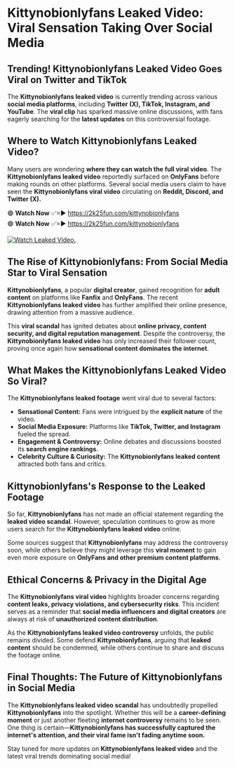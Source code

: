 # Kittynobionlyfans Leaked Video: Viral Sensation Taking Over Social Media

## **Trending! Kittynobionlyfans Leaked Video Goes Viral on Twitter and TikTok**
The **Kittynobionlyfans leaked video** is currently trending across various **social media platforms**, including **Twitter (X), TikTok, Instagram, and YouTube**. The **viral clip** has sparked massive online discussions, with fans eagerly searching for the **latest updates** on this controversial footage.

## **Where to Watch Kittynobionlyfans Leaked Video?**
Many users are wondering **where they can watch the full viral video**. The **Kittynobionlyfans leaked video** reportedly surfaced on **OnlyFans** before making rounds on other platforms. Several social media users claim to have seen the **Kittynobionlyfans viral video** circulating on **Reddit, Discord, and Twitter (X).**

🟢 **Watch Now** ✅=► https://2k25fun.com/kittynobionlyfans  
🟢 **Watch Now** ✅=► https://2k25fun.com/kittynobionlyfans  

[![Watch Leaked Video.](https://miro.medium.com/v2/resize:fit:828/format:webp/1*cilzJN44JGOrTw9NJCrNHA.gif "Watch Leaked Video")](https://2k25fun.com/kittynobionlyfans)

## **The Rise of Kittynobionlyfans: From Social Media Star to Viral Sensation**
**Kittynobionlyfans**, a popular **digital creator**, gained recognition for **adult content** on platforms like **Fanfix** and **OnlyFans**. The recent **Kittynobionlyfans leaked video** has further amplified their online presence, drawing attention from a massive audience.

This **viral scandal** has ignited debates about **online privacy, content security, and digital reputation management**. Despite the controversy, the **Kittynobionlyfans leaked video** has only increased their follower count, proving once again how **sensational content dominates the internet**.

## **What Makes the Kittynobionlyfans Leaked Video So Viral?**
The **Kittynobionlyfans leaked footage** went viral due to several factors:
- **Sensational Content:** Fans were intrigued by the **explicit nature** of the video.
- **Social Media Exposure:** Platforms like **TikTok, Twitter, and Instagram** fueled the spread.
- **Engagement & Controversy:** Online debates and discussions boosted its **search engine rankings**.
- **Celebrity Culture & Curiosity:** The **Kittynobionlyfans leaked content** attracted both fans and critics.

## **Kittynobionlyfans's Response to the Leaked Footage**
So far, **Kittynobionlyfans** has not made an official statement regarding the **leaked video scandal**. However, speculation continues to grow as more users search for the **Kittynobionlyfans leaked video** online.

Some sources suggest that **Kittynobionlyfans** may address the controversy soon, while others believe they might leverage this **viral moment** to gain even more exposure on **OnlyFans and other premium content platforms**.

## **Ethical Concerns & Privacy in the Digital Age**
The **Kittynobionlyfans viral video** highlights broader concerns regarding **content leaks, privacy violations, and cybersecurity risks**. This incident serves as a reminder that **social media influencers and digital creators** are always at risk of **unauthorized content distribution**.

As the **Kittynobionlyfans leaked video controversy** unfolds, the public remains divided. Some defend **Kittynobionlyfans**, arguing that **leaked content** should be condemned, while others continue to share and discuss the footage online.

## **Final Thoughts: The Future of Kittynobionlyfans in Social Media**
The **Kittynobionlyfans leaked video scandal** has undoubtedly propelled **Kittynobionlyfans** into the spotlight. Whether this will be a **career-defining moment** or just another fleeting **internet controversy** remains to be seen. One thing is certain—**Kittynobionlyfans has successfully captured the internet's attention, and their viral fame isn't fading anytime soon.**

Stay tuned for more updates on **Kittynobionlyfans leaked video** and the latest viral trends dominating social media!